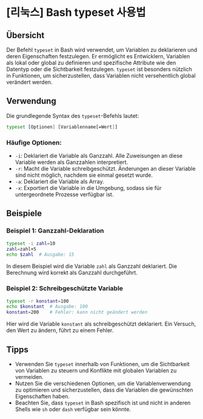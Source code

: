 # [리눅스] Bash typeset 사용법

## Übersicht
Der Befehl `typeset` in Bash wird verwendet, um Variablen zu deklarieren und deren Eigenschaften festzulegen. Er ermöglicht es Entwicklern, Variablen als lokal oder global zu definieren und spezifische Attribute wie den Datentyp oder die Sichtbarkeit festzulegen. `typeset` ist besonders nützlich in Funktionen, um sicherzustellen, dass Variablen nicht versehentlich global verändert werden.

## Verwendung
Die grundlegende Syntax des `typeset`-Befehls lautet:

```bash
typeset [Optionen] [Variablenname[=Wert]]
```

### Häufige Optionen:
- `-i`: Deklariert die Variable als Ganzzahl. Alle Zuweisungen an diese Variable werden als Ganzzahlen interpretiert.
- `-r`: Macht die Variable schreibgeschützt. Änderungen an dieser Variable sind nicht möglich, nachdem sie einmal gesetzt wurde.
- `-a`: Deklariert die Variable als Array.
- `-x`: Exportiert die Variable in die Umgebung, sodass sie für untergeordnete Prozesse verfügbar ist.

## Beispiele
### Beispiel 1: Ganzzahl-Deklaration
```bash
typeset -i zahl=10
zahl=zahl+5
echo $zahl  # Ausgabe: 15
```
In diesem Beispiel wird die Variable `zahl` als Ganzzahl deklariert. Die Berechnung wird korrekt als Ganzzahl durchgeführt.

### Beispiel 2: Schreibgeschützte Variable
```bash
typeset -r konstant=100
echo $konstant  # Ausgabe: 100
konstant=200    # Fehler: kann nicht geändert werden
```
Hier wird die Variable `konstant` als schreibgeschützt deklariert. Ein Versuch, den Wert zu ändern, führt zu einem Fehler.

## Tipps
- Verwenden Sie `typeset` innerhalb von Funktionen, um die Sichtbarkeit von Variablen zu steuern und Konflikte mit globalen Variablen zu vermeiden.
- Nutzen Sie die verschiedenen Optionen, um die Variablenverwendung zu optimieren und sicherzustellen, dass die Variablen die gewünschten Eigenschaften haben.
- Beachten Sie, dass `typeset` in Bash spezifisch ist und nicht in anderen Shells wie `sh` oder `dash` verfügbar sein könnte.